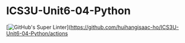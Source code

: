 # ICS3U-Unit6-04-Python

[![GitHub's Super Linter](https://github.com/huihangisaac-ho/ICS3U-Unit6-04-Python/workflows/GitHub's%20Super%20Linter/badge.svg)](https://github.com/huihangisaac-ho/ICS3U-Unit6-04-Python/actions
